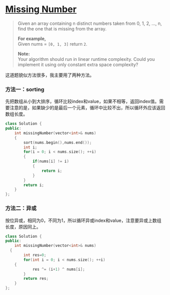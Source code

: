 # [Missing Number][1]
> Given an array containing n distinct numbers taken from 0, 1, 2, ..., n, find the one that is missing from the array.
>
> **For example,**  
> Given nums = `[0, 1, 3]` return `2`.
> 
>**Note:**  
> Your algorithm should run in linear runtime complexity. Could you implement it using only constant extra space complexity?

这道题貌似方法很多，我主要用了两种方法。
  
### 方法一：sorting
先把数组从小到大排序，循环比较index和value，如果不相等，返回index值。需要注意的是，如果缺少的是最后一个元素，循环中比较不出，所以循环外应该返回数组长度。
```cpp
class Solution {
public:
    int missingNumber(vector<int>& nums) 
    {
        sort(nums.begin(),nums.end());
        int i;
        for(i = 0; i < nums.size(); ++i)
        {
            if(nums[i] != i)
            {
                return i;
            }
        }
        return i;
    }
};
```
### 方法二：异或
按位异或，相同为0，不同为1，所以循环异或index和value，注意要异或上数组长度，原因同上。
```cpp
class Solution {  
public:  
    int missingNumber(vector<int>& nums) 
  {  
        int res=0;  
        for(int i = 0; i < nums.size(); ++i)
    {  
            res ^= (i+1) ^ nums[i];  
        }  
        return res;  
    }  
};  
```
[1]:https://leetcode.com/problems/missing-number/description/
